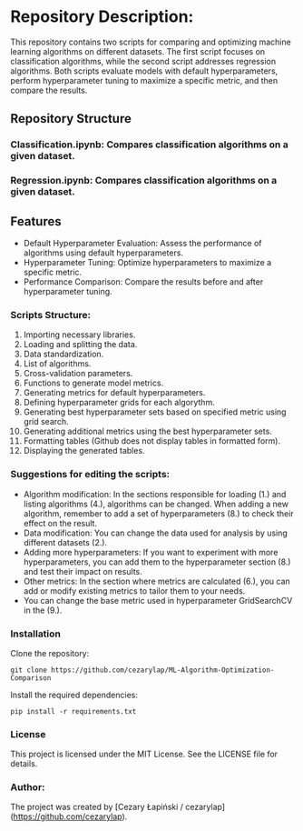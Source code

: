 # Repository Description:

This repository contains two scripts for comparing and optimizing machine learning algorithms on different datasets. The first script focuses on classification algorithms, while the second script addresses regression algorithms. Both scripts evaluate models with default hyperparameters, perform hyperparameter tuning to maximize a specific metric, and then compare the results.

## Repository Structure
### Classification.ipynb: Compares classification algorithms on a given dataset.
### Regression.ipynb: Compares classification algorithms on a given dataset.

## Features
* Default Hyperparameter Evaluation: Assess the performance of algorithms using default hyperparameters.
* Hyperparameter Tuning: Optimize hyperparameters to maximize a specific metric.
* Performance Comparison: Compare the results before and after hyperparameter tuning.

### Scripts Structure:
1. Importing necessary libraries.
2. Loading and splitting the data.
3. Data standardization.
4. List of algorithms.
5. Cross-validation parameters.
6. Functions to generate model metrics.
7. Generating metrics for default hyperparameters.
8. Defining hyperparameter grids for each algorythm.
9. Generating best hyperparameter sets based on specified metric using grid search.
10. Generating additional metrics using the best hyperparameter sets.
11. Formatting tables (Github does not display tables in formatted form).
12. Displaying the generated tables.

### Suggestions for editing the scripts:
* Algorithm modification: In the sections responsible for loading (1.) and listing algorithms (4.), algorithms can be changed. When adding a new algorithm, remember to add a set of hyperparameters (8.) to check their effect on the result.
* Data modification: You can change the data used for analysis by using different datasets (2.).
* Adding more hyperparameters: If you want to experiment with more hyperparameters, you can add them to the hyperparameter section (8.) and test their impact on results.
* Other metrics: In the section where metrics are calculated (6.), you can add or modify existing metrics to tailor them to your needs.
* You can change the base metric used in hyperparameter GridSearchCV in the (9.).

### Installation
Clone the repository:
```
git clone https://github.com/cezarylap/ML-Algorithm-Optimization-Comparison
```
Install the required dependencies:
```
pip install -r requirements.txt
```
### License
This project is licensed under the MIT License. See the LICENSE file for details.

### Author:
The project was created by [Cezary Łapiński / cezarylap] (https://github.com/cezarylap).


